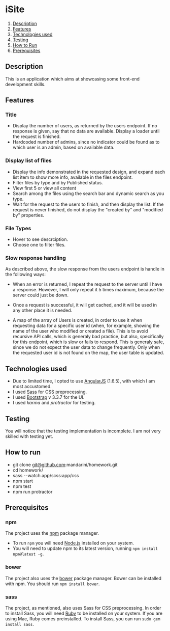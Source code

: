 # iSite

1. [Description](#description)
2. [Features](#features)
3. [Technologies used](#technologies-used)
4. [Testing](#testing)
5. [How to Run](#how-to-run)
6. [Prerequisites](#prerequisites)

## Description
This is an application which aims at showcasing some front-end development skills.

## Features

### Title
* Display the number of users, as returned by the users endpoint. If no response is given, say that no data are available. Display a loader until the request is finished.
* Hardcoded number of admins, since no indicator could be found as to which user is an admin, based on available data.

### Display list of files
* Display the info demonstrated in the requested design, and expand each list item to show more info, available in the files endpoint.
* Filter files by type and by Published status.
* View first 5 or view all content
* Search among the files using the search bar and dynamic search as you type.
* Wait for the request to the users to finish, and then display the list. If the request is never finished, do not display the "created by" and "modified by" properties.

### File Types
* Hover to see descrciption.
* Choose one to filter files.

### Slow response handling
As described above, the slow response from the users endpoint is handle in the following ways:
* When an error is returned, I repeat the request to the server until I have a response. However, I will only repeat it 5 times maximum, because the server could just be down.

* Once a request is successful, it will get cached, and it will be used in any other place it is needed.

* A map of the array of Users is created, in order to use it when requesting data for a specific user id
  (when, for example, showing the name of the user who modified or created a file). This is to avoid recursive API calls, which is generaly bad practice, but also, specifically for this endpoint, which is slow or fails to respond.
  This is generaly safe, since we do not expect the user data to change frequently.
  Only when the requested user id is not found on the map, the user table is updated.

## Technologies used

* Due to limited time, I opted to use [AngularJS](https://angularjs.org/) (1.6.5), with which I am most accustomed.
* I used [Sass](http://sass-lang.com/) for CSS preprocessing.
* I used [Bootstrap](http://getbootstrap.com/) v 3.3.7 for the UI.
* I used *karma* and *protractor* for testing.

## Testing

You will notice that the testing implementation is incomplete. I am not very skilled with testing yet.

## How to run

* git clone git@github.com:mandarini/homework.git
* cd homework/
* sass --watch app/scss:app/css
* npm start
* npm test
* npm run protractor

## Prerequisites

### npm

The project uses the [npm](https://www.npmjs.com/) package manager.
* To run `npm` you will need [Node.js](https://nodejs.org/en/download/) installed on your system.
* You will need to update npm to its latest version, running `npm install npm@latest -g`.

### bower
The project also uses the [bower](https://bower.io/) package manager. Bower can be installed with npm. You should run `npm install bower`.

### sass
The project, as mentioned, also uses Sass for CSS preprocessing. In order to install Sass, you will need [Ruby](https://www.ruby-lang.org/en/documentation/installation/) to be installed on your system. If you are using Mac, Ruby comes preinstalled.
To install Sass, you can run `sudo gem install sass`.
